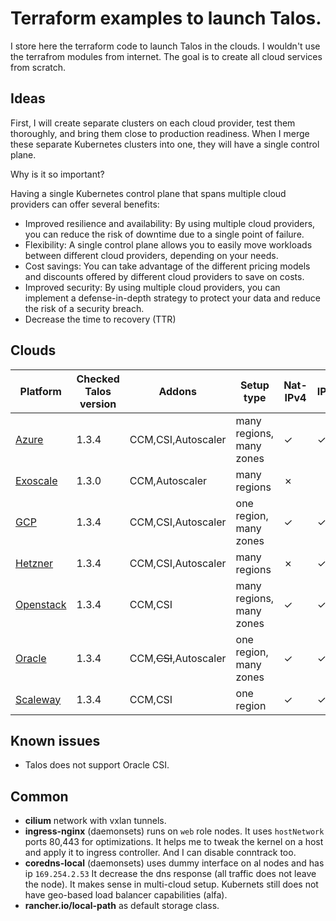 # Terraform examples to launch Talos.

I store here the terraform code to launch Talos in the clouds.
I wouldn't use the terrafrom modules from internet.
The goal is to create all cloud services from scratch.

## Ideas

First, I will create separate clusters on each cloud provider, test them thoroughly, and bring them close to production readiness. When I merge these separate Kubernetes clusters into one, they will have a single control plane.

Why is it so important?

Having a single Kubernetes control plane that spans multiple cloud providers can offer several benefits:

* Improved resilience and availability: By using multiple cloud providers, you can reduce the risk of downtime due to a single point of failure.
* Flexibility: A single control plane allows you to easily move workloads between different cloud providers, depending on your needs.
* Cost savings: You can take advantage of the different pricing models and discounts offered by different cloud providers to save on costs.
* Improved security: By using multiple cloud providers, you can implement a defense-in-depth strategy to protect your data and reduce the risk of a security breach.
* Decrease the time to recovery (TTR)

## Clouds

| Platform | Checked Talos version | Addons | Setup type | Nat-IPv4 | IPv6 |
|---|---|---|---|---|---|
| [Azure](azure)         | 1.3.4  | CCM,CSI,Autoscaler | many regions, many zones | &check; | &check; |
| [Exoscale](exoscale)   | 1.3.0  | CCM,Autoscaler     | many regions | &cross; | |
| [GCP](gcp-zonal)       | 1.3.4  | CCM,CSI,Autoscaler | one region, many zones | &check; | &check; |
| [Hetzner](hetzner)     | 1.3.4  | CCM,CSI,Autoscaler | many regions | &cross; | &check; |
| [Openstack](openstack) | 1.3.4  | CCM,CSI            | many regions, many zones | &check; | &check; |
| [Oracle](oracle)       | 1.3.4  | CCM,~~CSI~~,Autoscaler | one region, many zones | &check; | &check; |
| [Scaleway](scaleway)   | 1.3.4  | CCM,CSI            | one region | &check; | &check; |

## Known issues

* Talos does not support Oracle CSI.

## Common

* **cilium** network with vxlan tunnels.
* **ingress-nginx** (daemonsets) runs on ```web``` role nodes.
It uses ```hostNetwork``` ports 80,443 for optimizations.
It helps me to tweak the kernel on a host and apply it to ingress controller.
And I can disable conntrack too.
* **coredns-local** (daemonsets) uses dummy interface on al nodes and has ip ```169.254.2.53```
It decrease the dns response (all traffic does not leave the node).
It makes sense in multi-cloud setup. Kubernets still does not have geo-based load balancer capabilities (alfa).
* **rancher.io/local-path** as default storage class.
